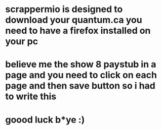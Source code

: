 # scrappermio is designed to download your quantum.ca you need to have a firefox installed on your pc
# believe me the show 8 paystub in a page and you need to click on each page and then save button so i had to write this 
# goood luck b*ye :)
